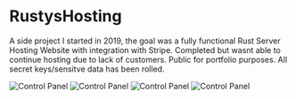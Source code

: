 # RustysHosting

A side project I started in 2019, the goal was a fully functional Rust Server Hosting Website with integration with Stripe. Completed but wasnt able to continue hosting due to lack of customers. Public for portfolio purposes. All secret keys/sensitve data has been rolled.

![Control Panel](https://raw.githubusercontent.com/NotVeryHigh/RustysHosting/master/images/cp1.png)
![Control Panel](https://raw.githubusercontent.com/NotVeryHigh/RustysHosting/master/images/cp2.png)
![Control Panel](https://raw.githubusercontent.com/NotVeryHigh/RustysHosting/master/images/cp3.png)
![Control Panel](https://raw.githubusercontent.com/NotVeryHigh/RustysHosting/master/images/cp4.png)
